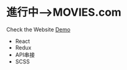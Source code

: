# 進行中-->MOVIES.com
Check the Website [Demo](https://eager-darwin-c6e6dd.netlify.app/)

+ React
+ Redux
+ API串接
+ SCSS
